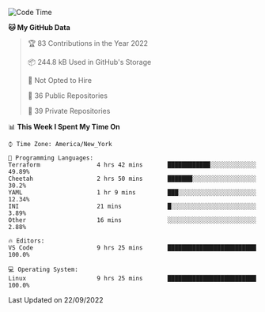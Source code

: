 <!--START_SECTION:waka-->
![Code Time](http://img.shields.io/badge/Code%20Time-96%20hrs%2019%20mins-blue)

**🐱 My GitHub Data** 

> 🏆 83 Contributions in the Year 2022
 > 
> 📦 244.8 kB Used in GitHub's Storage 
 > 
> 🚫 Not Opted to Hire
 > 
> 📜 36 Public Repositories 
 > 
> 🔑 39 Private Repositories  
 > 
📊 **This Week I Spent My Time On** 

```text
⌚︎ Time Zone: America/New_York

💬 Programming Languages: 
Terraform                4 hrs 42 mins       ████████████░░░░░░░░░░░░░   49.89% 
Cheetah                  2 hrs 50 mins       ███████░░░░░░░░░░░░░░░░░░   30.2% 
YAML                     1 hr 9 mins         ███░░░░░░░░░░░░░░░░░░░░░░   12.34% 
INI                      21 mins             █░░░░░░░░░░░░░░░░░░░░░░░░   3.89% 
Other                    16 mins             ░░░░░░░░░░░░░░░░░░░░░░░░░   2.88%

🔥 Editors: 
VS Code                  9 hrs 25 mins       █████████████████████████   100.0%

💻 Operating System: 
Linux                    9 hrs 25 mins       █████████████████████████   100.0%

```


 Last Updated on 22/09/2022
<!--END_SECTION:waka-->